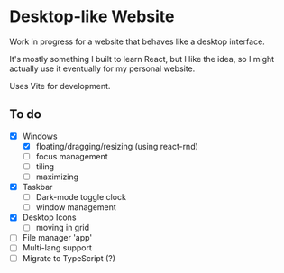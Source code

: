# Desktop-like Website
Work in progress for a website that behaves like a desktop interface.

It's mostly something I built to learn React, but I like the idea, so I might actually use it eventually for my personal website.

Uses Vite for development.

## To do
- [x] Windows
  - [x] floating/dragging/resizing (using react-rnd)
  - [ ] focus management
  - [ ] tiling
  - [ ] maximizing
- [x] Taskbar
  - [ ] Dark-mode toggle clock
  - [ ] window management
- [x] Desktop Icons
  - [ ] moving in grid
- [ ] File manager 'app'
- [ ] Multi-lang support
- [ ] Migrate to TypeScript (?)